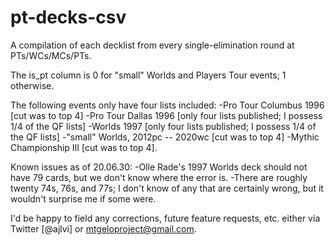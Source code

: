 # pt-decks-csv
A compilation of each decklist from every single-elimination round at PTs/WCs/MCs/PTs.

The is_pt column is 0 for "small" Worlds and Players Tour events; 1 otherwise.

The following events only have four lists included:
 -Pro Tour Columbus 1996 [cut was to top 4]
 -Pro Tour Dallas 1996 [only four lists published; I possess 1/4 of the QF lists]
 -Worlds 1997 [only four lists published; I possess 1/4 of the QF lists]
 -"small" Worlds, 2012pc -- 2020wc [cut was to top 4]
 -Mythic Championship III [cut was to top 4].

Known issues as of 20.06.30:
 -Olle Rade's 1997 Worlds deck should not have 79 cards, but we don't know where the error is.
 -There are roughly twenty 74s, 76s, and 77s; I don't know of any that are certainly wrong, but it wouldn't surprise me if some were.
 
I'd be happy to field any corrections, future feature requests, etc. either via Twitter [@ajlvi] or mtgeloproject@gmail.com.
